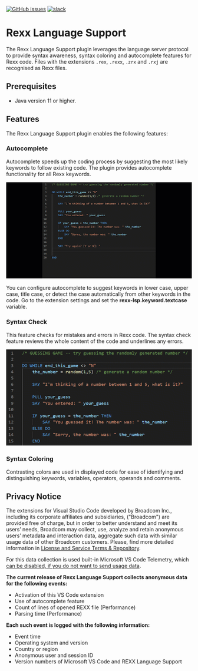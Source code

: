 [![GitHub issues](https://img.shields.io/github/issues-raw/BroadcomMFD/rexx-language-support)](https://github.com/BroadcomMFD/rexx-language-support/issues)
[![slack](https://img.shields.io/badge/chat-on%20Slack-blue)](https://join.slack.com/t/che4z/shared_invite/enQtNzk0MzA4NDMzOTIwLWIzMjEwMjJlOGMxNmMyNzQ1NWZlMzkxNmQ3M2VkYWNjMmE0MGQ0MjIyZmY3MTdhZThkZDg3NGNhY2FmZTEwNzQ)

# Rexx Language Support

The Rexx Language Support plugin leverages the language server protocol to provide syntax awareness, syntax coloring and autocomplete features for Rexx code. Files with the extensions `.rex`, `.rexx`, `.zrx` and `.rxj` are recognised as Rexx files.

## Prerequisites

* Java version 11 or higher.

## Features

The Rexx Language Support plugin enables the following features:

### Autocomplete

Autocomplete speeds up the coding process by suggesting the most likely keywords to follow existing code. The plugin provides autocomplete functionality for all Rexx keywords.

![Autocomplete](/images/rexx-autocomplete.gif)

You can configure autocomplete to suggest keywords in lower case, upper case, title case, or detect the case automatically from other keywords in the code. Go to the extension settings and set the **rexx-lsp.keyword.textcase** variable.

### Syntax Check

This feature checks for mistakes and errors in Rexx code. The syntax check feature reviews the whole content of the code and underlines any errors.

![Autocomplete](/images/rexx-syncheck.gif)

### Syntax Coloring

Contrasting colors are used in displayed code for ease of identifying and distinguishing keywords, variables, operators, operands and comments.

## Privacy Notice
The extensions for Visual Studio Code developed by Broadcom Inc., including its corporate affiliates and subsidiaries, ("Broadcom") are provided free of charge, but in order to better understand and meet its users’ needs, Broadcom may collect, use, analyze and retain anonymous users’ metadata and interaction data, aggregate such data with similar usage data of other Broadcom customers. Please, find more detailed information in [License and Service Terms & Repository](https://www.broadcom.com/company/legal/licensing).

For this data collection is used built-in Microsoft VS Code Telemetry, which [can be disabled, if you do not want to send usage data](https://code.visualstudio.com/docs/getstarted/telemetry#_disable-telemetry-reporting).

**The current release of Rexx Language Support collects anonymous data for the following events:**
* Activation of this VS Code extension
* Use of autocomplete feature
* Count of lines of opened REXX file (Performance)
* Parsing time (Performance)

**Each such event is logged with the following information:**
* Event time
* Operating system and version
* Country or region
* Anonymous user and session ID
* Version numbers of Microsoft VS Code and REXX Language Support
